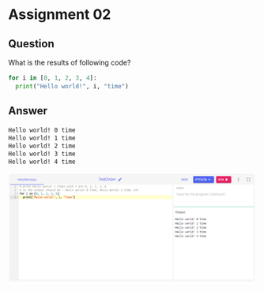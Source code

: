 # Assignment 02
## Question

What is the results of following code?
```python
for i in [0, 1, 2, 3, 4]:
  print("Hello world!", i, "time")
```

## Answer
```
Hello world! 0 time
Hello world! 1 time
Hello world! 2 time
Hello world! 3 time
Hello world! 4 time
```
![Screenshot the output from OneCompiler](Assignment-02.png)
